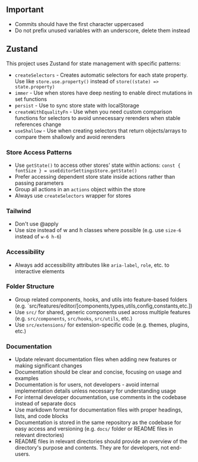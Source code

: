## Important

- Commits should have the first character uppercased
- Do not prefix unused variables with an underscore, delete them instead

## Zustand

This project uses Zustand for state management with specific patterns:

- `createSelectors` - Creates automatic selectors for each state property. Use like `store.use.property()` instead of `store((state) => state.property)`
- `immer` - Use when stores have deep nesting to enable direct mutations in set functions
- `persist` - Use to sync store state with localStorage
- `createWithEqualityFn` - Use when you need custom comparison functions for selectors to avoid unnecessary rerenders when stable references change
- `useShallow` - Use when creating selectors that return objects/arrays to compare them shallowly and avoid rerenders

### Store Access Patterns

- Use `getState()` to access other stores' state within actions: `const { fontSize } = useEditorSettingsStore.getState()`
- Prefer accessing dependent store state inside actions rather than passing parameters
- Group all actions in an `actions` object within the store
- Always use `createSelectors` wrapper for stores

### Tailwind

- Don't use @apply
- Use size instead of w and h classes where possible (e.g. use `size-6` instead of `w-6 h-6`)

### Accessibility

- Always add accessibility attributes like `aria-label`, `role`, etc. to interactive elements

### Folder Structure

- Group related components, hooks, and utils into feature-based folders (e.g. `src/features/editor/[components,types,utils,config,constants,etc.])
- Use `src/` for shared, generic components used across multiple features (e.g. `src/components`, `src/hooks`, `src/utils`, etc.)
- Use `src/extensions/` for extension-specific code (e.g. themes, plugins, etc.)

### Documentation

- Update relevant documentation files when adding new features or making significant changes
- Documentation should be clear and concise, focusing on usage and examples
- Documentation is for users, not developers - avoid internal implementation details unless necessary for understanding usage
- For internal developer documentation, use comments in the codebase instead of separate docs
- Use markdown format for documentation files with proper headings, lists, and code blocks
- Documentation is stored in the same repository as the codebase for easy access and versioning (e.g. `docs/` folder or README files in relevant directories)
- README files in relevant directories should provide an overview of the directory's purpose and contents. They are for developers, not end-users.
